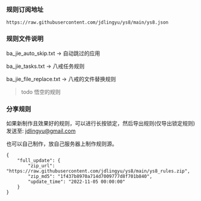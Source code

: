 ### 规则订阅地址
``` shell
https://raw.githubusercontent.com/jdlingyu/ys8/main/ys8.json
```

### 规则文件说明

ba_jie_auto_skip.txt -> 自动跳过的应用

ba_jie_tasks.txt -> 八戒任务规则

ba_jie_file_replace.txt -> 八戒的文件替换规则

> todo 悟空的规则


### 分享规则
如果新制作且效果好的规则，可以进行长按锁定，然后导出规则(仅导出锁定规则)发送至: jdlingyu@gmail.com

也可以自己制作，放自己服务器上制作规则源。
``` gson
{
	"full_update": {
		"zip_url": "https://raw.githubusercontent.com/jdlingyu/ys8/main/ys8_rules.zip",
		"zip_md5": "1f437b8970a714d7009777d8f701b840",
		"update_time": "2022-11-05 00:00:00"
	}
}
```